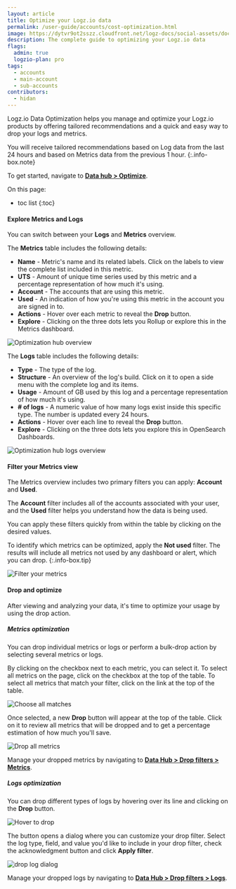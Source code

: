 ```yaml
---
layout: article
title: Optimize your Logz.io data
permalink: /user-guide/accounts/cost-optimization.html
image: https://dytvr9ot2sszz.cloudfront.net/logz-docs/social-assets/docs-social.jpg
description: The complete guide to optimizing your Logz.io data
flags:
  admin: true
  logzio-plan: pro
tags:
  - accounts
  - main-account
  - sub-accounts
contributors:
  - hidan
---
```


Logz.io Data Optimization helps you manage and optimize your Logz.io products by offering tailored recommendations and a quick and easy way to drop your logs and metrics.

You will receive tailored recommendations based on Log data from the last 24 hours and based on Metrics data from the previous 1 hour.
{:.info-box.note}

To get started, navigate to **[Data hub > Optimize](https://app.logz.io/#/dashboard/cost)**.

On this page:

* toc list
{:toc}



#### Explore Metrics and Logs

You can switch between your **Logs** and **Metrics** overview.


The **Metrics** table includes the following details:

* **Name** - Metric's name and its related labels. Click on the labels to view the complete list included in this metric.
* **UTS** - Amount of unique time series used by this metric and a percentage representation of how much it's using.
* **Account** - The accounts that are using this metric.
* **Used** - An indication of how you're using this metric in the account you are signed in to.
* **Actions** - Hover over each metric to reveal the **Drop** button. 
* **Explore** - Clicking on the three dots <i class="li li-ellipsis-v"></i> lets you Rollup or explore this in the Metrics dashboard.

![Optimization hub overview](https://dytvr9ot2sszz.cloudfront.net/logz-docs/accounts/optimization-hub/optimization-hub-overview.png)

The **Logs** table includes the following details:

* **Type** - The type of the log.
* **Structure** - An overview of the log's build. Click on it to open a side menu with the complete log and its items.
* **Usage** - Amount of GB used by this log and a percentage representation of how much it's using.
* **# of logs** - A numeric value of how many logs exist inside this specific type. The number is updated every 24 hours.
* **Actions** - Hover over each line to reveal the **Drop** button. 
* **Explore** - Clicking on the three dots <i class="li li-ellipsis-v"></i> lets you explore this in OpenSearch Dashboards.

![Optimization hub logs overview](https://dytvr9ot2sszz.cloudfront.net/logz-docs/accounts/optimization-hub/log-overview.png)


#### Filter your Metrics view


The Metrics overview includes two primary filters you can apply: **Account** and **Used**.

The **Account** filter includes all of the accounts associated with your user, and the **Used** filter helps you understand how the data is being used.

You can apply these filters quickly from within the table by clicking on the desired values.

To identify which metrics can be optimized, apply the **Not used** filter. The results will include all metrics not used by any dashboard or alert, which you can drop.
{:.info-box.tip}


![Filter your metrics](https://dytvr9ot2sszz.cloudfront.net/logz-docs/accounts/optimization-hub/click-to-apply-filters.gif)


#### Drop and optimize

After viewing and analyzing your data, it's time to optimize your usage by using the drop action.


##### Metrics optimization

You can drop individual metrics or logs or perform a bulk-drop action by selecting several metrics or logs.

By clicking on the checkbox next to each metric, you can select it. To select all metrics on the page, click on the checkbox at the top of the table. To select all metrics that match your filter, click on the link at the top of the table. 

![Choose all matches](https://dytvr9ot2sszz.cloudfront.net/logz-docs/accounts/optimization-hub/select-all-metrics.png)

Once selected, a new **Drop** button will appear at the top of the table. Click on it to review all metrics that will be dropped and to get a percentage estimation of how much you'll save.

![Drop all metrics](https://dytvr9ot2sszz.cloudfront.net/logz-docs/accounts/optimization-hub/drop-metrics-bundle.png)

Manage your dropped metrics by navigating to **[Data Hub > Drop filters > Metrics](https://app.logz.io/#/dashboard/tools/metrics-drop-filters)**.

##### Logs optimization

You can drop different types of logs by hovering over its line and clicking on the **Drop** button.

![Hover to drop](https://dytvr9ot2sszz.cloudfront.net/logz-docs/accounts/optimization-hub/hover-to-drop.png)

The button opens a dialog where you can customize your drop filter. Select the log type, field, and value you'd like to include in your drop filter, check the acknowledgment button and click **Apply filter**. 

![drop log dialog](https://dytvr9ot2sszz.cloudfront.net/logz-docs/accounts/optimization-hub/new-drop-filter.png)

Manage your dropped logs by navigating to **[Data Hub > Drop filters > Logs](https://app.logz.io/#/dashboard/tools/logs-drop-filters)**.
